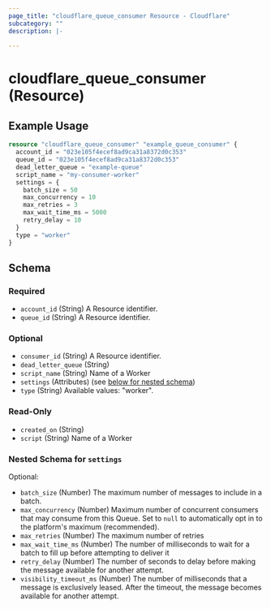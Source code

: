 ```yaml
---
page_title: "cloudflare_queue_consumer Resource - Cloudflare"
subcategory: ""
description: |-
  
---
```


# cloudflare_queue_consumer (Resource)



## Example Usage

```terraform
resource "cloudflare_queue_consumer" "example_queue_consumer" {
  account_id = "023e105f4ecef8ad9ca31a8372d0c353"
  queue_id = "023e105f4ecef8ad9ca31a8372d0c353"
  dead_letter_queue = "example-queue"
  script_name = "my-consumer-worker"
  settings = {
    batch_size = 50
    max_concurrency = 10
    max_retries = 3
    max_wait_time_ms = 5000
    retry_delay = 10
  }
  type = "worker"
}
```

<!-- schema generated by tfplugindocs -->
## Schema

### Required

- `account_id` (String) A Resource identifier.
- `queue_id` (String) A Resource identifier.

### Optional

- `consumer_id` (String) A Resource identifier.
- `dead_letter_queue` (String)
- `script_name` (String) Name of a Worker
- `settings` (Attributes) (see [below for nested schema](#nestedatt--settings))
- `type` (String) Available values: "worker".

### Read-Only

- `created_on` (String)
- `script` (String) Name of a Worker

<a id="nestedatt--settings"></a>
### Nested Schema for `settings`

Optional:

- `batch_size` (Number) The maximum number of messages to include in a batch.
- `max_concurrency` (Number) Maximum number of concurrent consumers that may consume from this Queue. Set to `null` to automatically opt in to the platform's maximum (recommended).
- `max_retries` (Number) The maximum number of retries
- `max_wait_time_ms` (Number) The number of milliseconds to wait for a batch to fill up before attempting to deliver it
- `retry_delay` (Number) The number of seconds to delay before making the message available for another attempt.
- `visibility_timeout_ms` (Number) The number of milliseconds that a message is exclusively leased. After the timeout, the message becomes available for another attempt.


